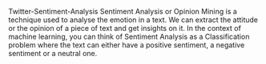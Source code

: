 
Twitter-Sentiment-Analysis
Sentiment Analysis or Opinion Mining is a technique used to analyse the emotion in a text. We can extract the attitude or the opinion of a piece of text and get insights on it. In the context of machine learning, you can think of Sentiment Analysis as a Classification problem where the text can either have a positive sentiment, a negative sentiment or a neutral one.
